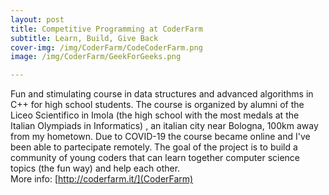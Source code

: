 ```yaml
---
layout: post
title: Competitive Programming at CoderFarm
subtitle: Learn, Build, Give Back 
cover-img: /img/CoderFarm/CodeCoderFarm.png
image: /img/CoderFarm/GeekForGeeks.png

---
```


Fun and stimulating course in data structures and advanced algorithms in C++ for high school students. 
The course is organized by alumni of the Liceo Scientifico in Imola (the high school with the most medals at the Italian Olympiads in Informatics) , an italian city near Bologna, 100km away from my hometown. Due to COVID-19 the course became online and I've been able to partecipate remotely.
The goal of the project is to build a community of young coders that can learn together computer science topics (the fun way) and help each other.  
More info: [http://coderfarm.it/](CoderFarm)





